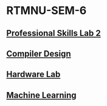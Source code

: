 # RTMNU-SEM-6

## [Professional Skills Lab 2](./PS-II/)

## [Compiler Design](./CD/)

## [Hardware Lab](./HWL/)

## [Machine Learning](./MachineLearning.md)